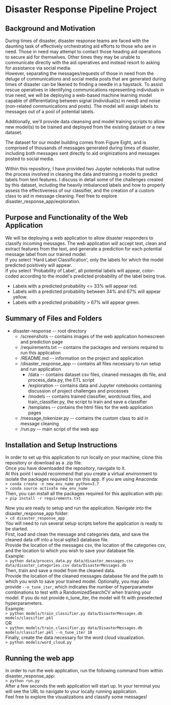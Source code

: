 # Disaster Response Pipeline Project

## Background and Motivation
During times of disaster, disaster response teams are faced with the daunting task of effectively orchestrating aid efforts to those who are in need. Those in need may attempt to contact those heading aid operations to secure aid for themselves. Other times they may be unable to communicate directly with the aid operatives and instead resort to asking for assistance via social media. <br>
However, separating the messages/requests of those in need from the deluge of communications and social media posts that are generated during times of disaster can be likened to finding a needle in a haystack. To assist rescue operatives in identifying communications representing individuals in true need, we will be deploying a web-based machine learning model capable of differentiating between signal (individual(s) in need) and noise (non-related communications and posts). The model will assign labels to messages out of a pool of potential labels.
<p>
Additionally, we'll provide data cleansing and model training scripts to allow new model(s) to be trained and deployed from the existing dataset or a new dataset.
<p>
The dataset for our model building comes from Figure Eight, and is comprised of thousands of messages generated during times of disaster, including both messages sent directly to aid originizations and messages posted to social media.
<p>
Within this repository, I have provided two Jupyter notebooks that outline the process involved in cleaning the data and training a model to predict labels from text features. I discuss in detail some of the challenges created by this dataset, including the heavily imbalanced labels and how to properly assess the effectiveness of our classifier, and the creation of a custom class to aid in message cleaning. Feel free to explore disaster_response_app/exploration.

## Purpose and Functionality of the Web Application
We will be deploying a web application to allow disaster responders to classify incoming messages. The web application will accept text, clean and extract features from the text, and generate a prediction for each potential message label from our trained model.<br> If you select 'Hard Label Classification', only the labels for which the model predicted positively will appear.<br> If you select 'Probability of Label', all potential labels will appear, color-coded according to the model's predicted probability of the label being true. 

* Labels with a predicted probability <= 33% will appear red. 
* Labels with a predicted probability between 34% and 67% will appear yellow.
* Labels with a predicted probability > 67% will appear green.

## Summary of Files and Folders
* disaster-response -- root directory
  * /screenshots -- contains images of the web application homescreen and prediction page
  * /requirements.txt -- contains the packages and versions required to run this application
  * /README.md -- information on the project and application
  * /disaster_response_app -- contains all files necessary to run setup and run application
    * /data -- contains dataset csv files, cleaned messages db file, and process_data.py, the ETL script
    * /exploration -- contains data and Jupyter notebooks containing discussion of project challenges and processes
    * /models -- contains trained classifier, wordcloud files, and train_classifier.py, the script to train and save a classifier
    * /templates -- contains the html files for the web application pages
  * /message_tokenizer.py -- contains the custom class to aid in message cleaning
  * /run.py -- main script of the web app

## Installation and Setup Instructions
In order to set up this application to run locally on your machine, clone this repository or download as a .zip file. <br>
Once you have downloaded the repository, navigate to it. <br>
At this point I would recommend that you create a virtual environment to isolate the packages required to run this app. If you are using Anaconda: <br>
`> conda create -n new_env_name python=3.7`<br>
`> conda source activate new_env_name`<br>
Then, you can install all the packages required for this application with pip: <br>
`> pip install -r requirements.txt` 
<p>

Now you are ready to setup and run the application. Navigate into the disaster_response_app folder: <br>
`> cd disaster_response_app` <br>
You will need to run several setup scripts before the application is ready to be started. <br> First, load and clean the message and categories data, and save the cleaned data off into a local sqlite3 database file. <br> Provide the location of the messages csv, the location of the categories csv, and the location to which you wish to save your database file. <br> Example: <br>
`> python data/process_data.py data/disaster_messages.csv data/disaster_categories.csv data/DisasterMessages.db`
<br>
Then, train and save a model from the cleaned data. <br> Provide the location of the cleaned messages database file and the path to which you wish to save your trained model. Optionally, you may also provide `--n_tune_iter`, which indicates the number of hyperparameter combinations to test with a RandomizedSearchCV when training your model. If you do not provide n_tune_iter, the model will fit with preselected hyperparameters.<br> 
Example: <br>
`> python models/train_classifier.py data/DisasterMessages.db models/classifier.pkl`<br>
OR <br>
`> python models/train_classifier.py data/DisasterMessages.db models/classifier.pkl --n_tune_iter 10`<br>
Finally, create the data necessary for the word cloud visualization. <br>
`> python models/word_cloud.py`

## Running the web app
In order to run the web application, run the following command from within disaster_response_app: <br>
`> python run.py` <br>
After a few seconds the web application will start up. In your terminal you will see the URL to navigate to your locally running application. <br>
Feel free to explore the visualizations and classify some messages!
